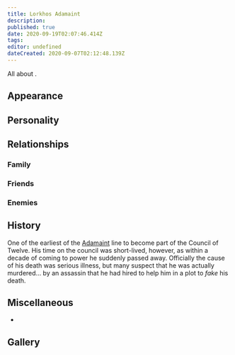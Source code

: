 ```yaml
---
title: Lorkhos Adamaint
description: 
published: true
date: 2020-09-19T02:07:46.414Z
tags: 
editor: undefined
dateCreated: 2020-09-07T02:12:48.139Z
---
```


All about .

Appearance
----------

Personality
-----------

Relationships
-------------

### Family

### Friends

### Enemies

History
-------

One of the earliest of the [Adamaint](/genealogy/adamaint) line to become part of the Council of Twelve. His time on the council was short-lived, however, as within a decade of coming to power he suddenly passed away. Officially the cause of his death was serious illness, but many suspect that he was actually murdered... by an assassin that he had hired to help him in a plot to *fake* his death.

Miscellaneous
-------------

-

Gallery
-------